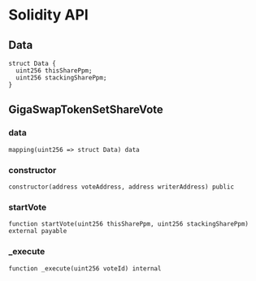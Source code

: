 # Solidity API

## Data

```solidity
struct Data {
  uint256 thisSharePpm;
  uint256 stackingSharePpm;
}
```

## GigaSwapTokenSetShareVote

### data

```solidity
mapping(uint256 => struct Data) data
```

### constructor

```solidity
constructor(address voteAddress, address writerAddress) public
```

### startVote

```solidity
function startVote(uint256 thisSharePpm, uint256 stackingSharePpm) external payable
```

### _execute

```solidity
function _execute(uint256 voteId) internal
```

